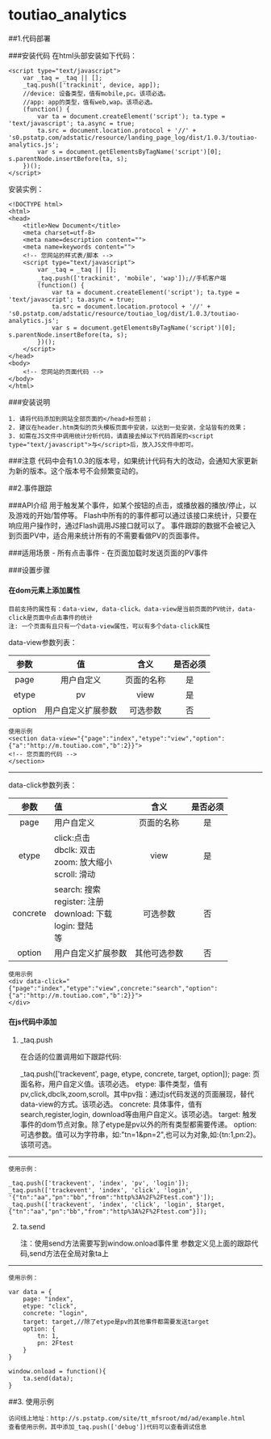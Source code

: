 # toutiao_analytics

##1.代码部署

###安装代码
在html头部安装如下代码：

	
	<script type="text/javascript">
		var _taq = _taq || [];
		_taq.push(['trackinit', device, app]);
		//device: 设备类型，值有mobile,pc。该项必选。
		//app: app的类型，值有web,wap。该项必选。
		(function() {
    		var ta = document.createElement('script'); ta.type = 'text/javascript'; ta.async = true;
    		ta.src = document.location.protocol + '//' + 's0.pstatp.com/adstatic/resource/landing_page_log/dist/1.0.3/toutiao-analytics.js';
    		var s = document.getElementsByTagName('script')[0]; s.parentNode.insertBefore(ta, s);
		})();
	</script>
	
安装实例：

	<!DOCTYPE html>
	<html>
	<head>
    	<title>New Document</title>
    	<meta charset=utf-8>
    	<meta name=description content="">
    	<meta name=keywords content="">
    	<!-- 您网站的样式表/脚本 -->
    	<script type="text/javascript">
        	var _taq = _taq || [];
        	_taq.push(['trackinit', 'mobile', 'wap']);//手机客户端
        	(function() {
            	var ta = document.createElement('script'); ta.type = 'text/javascript'; ta.async = true;
            	ta.src = document.location.protocol + '//' + 's0.pstatp.com/adstatic/resource/toutiao_log/dist/1.0.3/toutiao-analytics.js';
            	var s = document.getElementsByTagName('script')[0]; s.parentNode.insertBefore(ta, s);
        	})();
    	</script>
	</head>
	<body>
    	<!-- 您网站的页面代码 -->
	</body>
	</html>

###安装说明

	1. 请将代码添加到网站全部页面的</head>标签前；
	2. 建议在header.htm类似的页头模板页面中安装，以达到一处安装，全站皆有的效果；
	3. 如需在JS文件中调用统计分析代码，请直接去掉以下代码首尾的<script type="text/javascript">与</script>后，放入JS文件中即可。

###注意
 	代码中会有1.0.3的版本号，如果统计代码有大的改动，会通知大家更新为新的版本。这个版本号不会频繁变动的。
 
##2.事件跟踪

###API介绍
	用于触发某个事件，如某个按钮的点击，或播放器的播放/停止，以及游戏的开始/暂停等。
	Flash中所有的的事件都可以通过该接口来统计，只要在响应用户操作时，通过Flash调用JS接口就可以了。
	事件跟踪的数据不会被记入到页面PV中，适合用来统计所有的不需要看做PV的页面事件。
	
###适用场景
	- 所有点击事件
	- 在页面加载时发送页面的PV事件
	
###设置步骤 
#### 在dom元素上添加属性
	

	目前支持的属性有：data-view, data-click。data-view是当前页面的PV统计，data-click是页面中点击事件的统计
	注: 一个页面有且只有一个data-view属性，可以有多个data-click属性
		
data-view参数列表：

参数     | 值        | 含义      | 是否必须
:--------: | :--------: | :--------: | :--------:
page     | 用户自定义	 | 页面的名称 | 是	
etype     | pv	 | view| 是	
option     | 用户自定义扩展参数	 | 可选参数 | 否
	
	使用示例
	<section data-view="{"page":"index","etype":"view","option":{"a":"http://m.toutiao.com","b":2}}">
	<!-- 您页面的代码 -->
	</section>	
	
---

data-click参数列表：
	
参数     | 值        | 含义      | 是否必须
:--------: | :-------- | :--------: | :--------:
page     | 用户自定义	 | 页面的名称 | 是	
etype     | click:点击 <br> dbclk: 双击 <br> zoom: 放大缩小 <br> scroll: 滑动 | view| 是
concrete     | search: 搜索 <br> register: 注册 <br> download: 下载 <br> login: 登陆 <br>等| 可选参数 | 否
option     | 用户自定义扩展参数 | 其他可选参数	| 否

	使用示例
	<div data-click="{"page":"index","etype":"view",concrete:"search","option":{"a":"http://m.toutiao.com","b":2}}">
	</div>

#### 在js代码中添加
			
1) _taq.push
	
	在合适的位置调用如下跟踪代码:
		
	_taq.push(['trackevent', page, etype, concrete, target, option]);
	page: 页面名称，用户自定义值。该项必选。
	etype: 事件类型，值有pv,click,dbclk,zoom,scroll。其中pv指：通过js代码发送的页面展现，替代data-view的方式。该项必选。
	concrete: 具体事件，值有search,register,login, download等由用户自定义。该项必选。
	target: 触发事件的dom节点对象。除了etype是pv以外的所有类型都需要传递。
	option: 可选参数。值可以为字符串，如:"tn=1&pn=2",也可以为对象,如:{tn:1,pn:2}。该项可选。
			
---
	
	使用示例：
		
	_taq.push(['trackevent', 'index', 'pv', 'login']);
	_taq.push(['trackevent', 'index', 'click', 'login', '{"tn":"aa","pn":"bb","from":"http%3A%2F%2Ftest.com"}']);
	_taq.push(['trackevent', 'index', 'click', 'login', $target,{"tn":"aa","pn":"bb","from":"http%3A%2F%2Ftest.com"}]);
		
2) ta.send
			
	注：使用send方法需要写到window.onload事件里
	参数定义见上面的跟踪代码,send方法在全局对象ta上
			
---
		
	使用示例：
			
	var data = {
		page: "index",
    	etype: "click",
    	concrete: "login",
    	target: target,//除了etype是pv的其他事件都需要发送target
    	option: {
        	tn: 1,
        	pn: 2Ftest
    	}
	}
 
	window.onload = function(){
    	ta.send(data);
    }
    
 
##3. 使用示例

	访问线上地址：http://s.pstatp.com/site/tt_mfsroot/md/ad/example.html
	查看使用示例，其中添加_taq.push(['debug'])代码可以查看调试信息